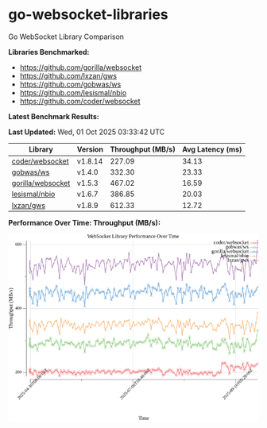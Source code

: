 # go-websocket-libraries

Go WebSocket Library Comparison

**Libraries Benchmarked:**

- https://github.com/gorilla/websocket
- https://github.com/lxzan/gws
- https://github.com/gobwas/ws
- https://github.com/lesismal/nbio
- https://github.com/coder/websocket

**Latest Benchmark Results:**

<!-- BENCHMARK_TABLE_START -->
**Last Updated:** Wed, 01 Oct 2025 03:33:42 UTC

| Library                                         | Version         | Throughput (MB/s) | Avg Latency (ms) |
| ----------------------------------------------- | --------------- | ----------------- | ---------------- |
| [coder/websocket](https://github.com/coder/websocket) | v1.8.14 | 227.09 | 34.13 |
| [gobwas/ws](https://github.com/gobwas/ws) | v1.4.0 | 332.30 | 23.33 |
| [gorilla/websocket](https://github.com/gorilla/websocket) | v1.5.3 | 467.02 | 16.59 |
| [lesismal/nbio](https://github.com/lesismal/nbio) | v1.6.7 | 386.85 | 20.03 |
| [lxzan/gws](https://github.com/lxzan/gws) | v1.8.9 | 612.33 | 12.72 |
<!-- BENCHMARK_TABLE_END -->

**Performance Over Time: Throughput (MB/s):**

![Benchmark Performance Graph](benchmark_performance.png)